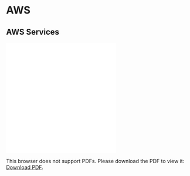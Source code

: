 # AWS

## AWS Services
<embed src="../src/Data_and_ML_on_AWS.pdf" type="application/pdf">

<object data="../src/Data_and_ML_on_AWS.pdf" type="application/pdf" width="700px" height="700px">
    <embed src="../src/Data_and_ML_on_AWS.pdf">
        <p>This browser does not support PDFs. Please download the PDF to view it: <a href="../src/Data_and_ML_on_AWS.pdf">Download PDF</a>.</p>
    </embed>
</object>